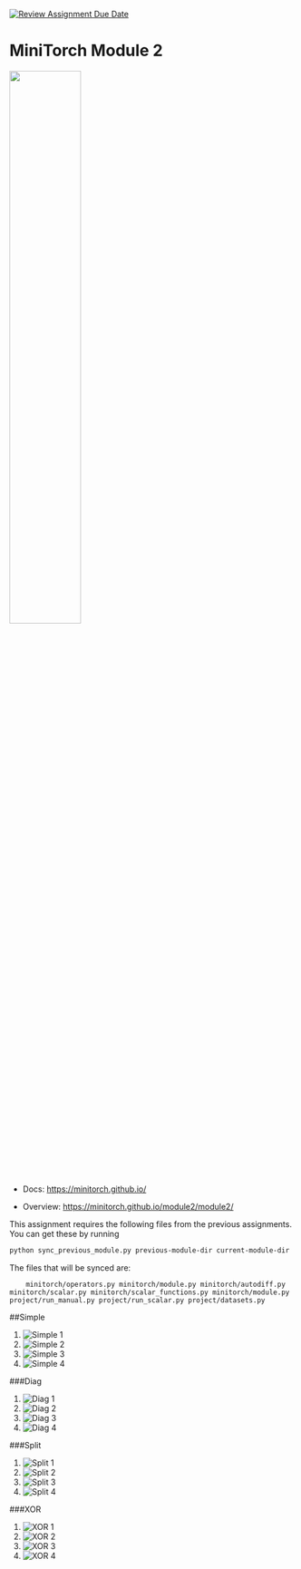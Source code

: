 [![Review Assignment Due Date](https://classroom.github.com/assets/deadline-readme-button-22041afd0340ce965d47ae6ef1cefeee28c7c493a6346c4f15d667ab976d596c.svg)](https://classroom.github.com/a/YFgwt0yY)
# MiniTorch Module 2

<img src="https://minitorch.github.io/minitorch.svg" width="50%">


* Docs: https://minitorch.github.io/

* Overview: https://minitorch.github.io/module2/module2/

This assignment requires the following files from the previous assignments. You can get these by running

```bash
python sync_previous_module.py previous-module-dir current-module-dir
```

The files that will be synced are:

        minitorch/operators.py minitorch/module.py minitorch/autodiff.py minitorch/scalar.py minitorch/scalar_functions.py minitorch/module.py project/run_manual.py project/run_scalar.py project/datasets.py

##Simple
1. ![Simple 1](./results/simple/1.png)
2. ![Simple 2](./results/simple/2.png)
3. ![Simple 3](./results/simple/3.png)
4. ![Simple 4](./results/simple/4.png)

###Diag
1. ![Diag 1](./results/diag/1.png)
2. ![Diag 2](./results/diag/2.png)
3. ![Diag 3](./results/diag/3.png)
4. ![Diag 4](./results/diag/4.png)


###Split
1. ![Split 1](./results/split/1.png)
2. ![Split 2](./results/split/2.png)
3. ![Split 3](./results/split/3.png)
4. ![Split 4](./results/split/4.png)

###XOR
1. ![XOR 1](./results/xor/1.png)
2. ![XOR 2](./results/xor/2.png)
3. ![XOR 3](./results/xor/3.png)
4. ![XOR 4](./results/xor/4.png)